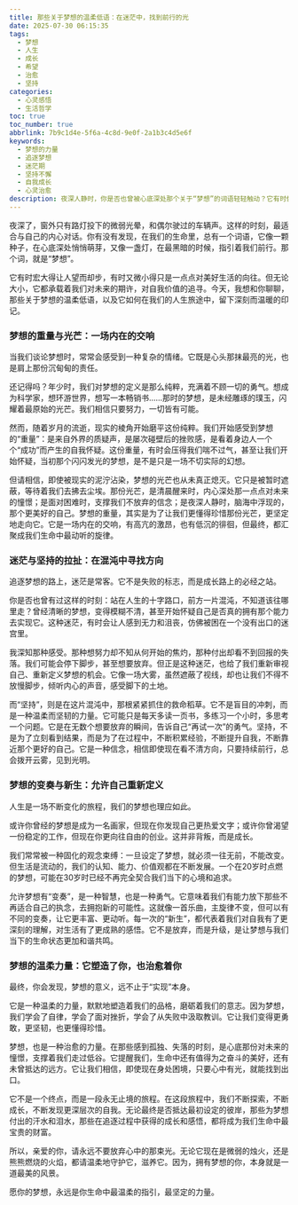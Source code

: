 ```yaml
---
title: 那些关于梦想的温柔低语：在迷茫中，找到前行的光
date: 2025-07-30 06:15:35
tags:
  - 梦想
  - 人生
  - 成长
  - 希望
  - 治愈
  - 坚持
categories:
  - 心灵感悟
  - 生活哲学
toc: true
toc_number: true
abbrlink: 7b9c1d4e-5f6a-4c8d-9e0f-2a1b3c4d5e6f
keywords:
  - 梦想的力量
  - 追逐梦想
  - 迷茫期
  - 坚持不懈
  - 自我成长
  - 心灵治愈
description: 夜深人静时，你是否也曾被心底深处那个关于“梦想”的词语轻轻触动？它有时像遥不可及的星辰，有时又像指引方向的微光。这篇文章，想与你一同探索梦想的重量与光芒，在迷茫与坚持的拉扯中，感受它如何温柔地塑造我们，并最终成为我们生命中最坚韧而美好的底色。
---
```


夜深了，窗外只有路灯投下的微弱光晕，和偶尔驶过的车辆声。这样的时刻，最适合与自己的内心对话。你有没有发现，在我们的生命里，总有一个词语，它像一颗种子，在心底深处悄悄萌芽，又像一盏灯，在最黑暗的时候，指引着我们前行。那个词，就是“梦想”。

它有时宏大得让人望而却步，有时又微小得只是一点点对美好生活的向往。但无论大小，它都承载着我们对未来的期许，对自我价值的追寻。今天，我想和你聊聊，那些关于梦想的温柔低语，以及它如何在我们的人生旅途中，留下深刻而温暖的印记。

### 梦想的重量与光芒：一场内在的交响

当我们谈论梦想时，常常会感受到一种复杂的情绪。它既是心头那抹最亮的光，也是肩上那份沉甸甸的责任。

还记得吗？年少时，我们对梦想的定义是那么纯粹，充满着不顾一切的勇气。想成为科学家，想环游世界，想写一本畅销书……那时的梦想，是未经雕琢的璞玉，闪耀着最原始的光芒。我们相信只要努力，一切皆有可能。

然而，随着岁月的流逝，现实的棱角开始磨平这份纯粹。我们开始感受到梦想的“重量”：是来自外界的质疑声，是屡次碰壁后的挫败感，是看着身边人一个个“成功”而产生的自我怀疑。这份重量，有时会压得我们喘不过气，甚至让我们开始怀疑，当初那个闪闪发光的梦想，是不是只是一场不切实际的幻想。

但请相信，即使被现实的泥泞沾染，梦想的光芒也从未真正熄灭。它只是被暂时遮蔽，等待着我们去拂去尘埃。那份光芒，是清晨醒来时，内心深处那一点点对未来的憧憬；是面对困难时，支撑我们不放弃的信念；是夜深人静时，脑海中浮现的，那个更美好的自己。梦想的重量，其实是为了让我们更懂得珍惜那份光芒，更坚定地走向它。它是一场内在的交响，有高亢的激昂，也有低沉的徘徊，但最终，都汇聚成我们生命中最动听的旋律。

### 迷茫与坚持的拉扯：在混沌中寻找方向

追逐梦想的路上，迷茫是常客。它不是失败的标志，而是成长路上的必经之站。

你是否也曾有过这样的时刻：站在人生的十字路口，前方一片混沌，不知道该往哪里走？曾经清晰的梦想，变得模糊不清，甚至开始怀疑自己是否真的拥有那个能力去实现它。这种迷茫，有时会让人感到无力和沮丧，仿佛被困在一个没有出口的迷宫里。

我深知那种感受。那种想努力却不知从何开始的焦灼，那种付出却看不到回报的失落。我们可能会停下脚步，甚至想要放弃。但正是这种迷茫，也给了我们重新审视自己、重新定义梦想的机会。它像一场大雾，虽然遮蔽了视线，却也让我们不得不放慢脚步，倾听内心的声音，感受脚下的土地。

而“坚持”，则是在这片混沌中，那根紧紧抓住的救命稻草。它不是盲目的冲刺，而是一种温柔而坚韧的力量。它可能只是每天多读一页书，多练习一个小时，多思考一个问题。它是在无数个想要放弃的瞬间，告诉自己“再试一次”的勇气。坚持，不是为了立刻看到结果，而是为了在过程中，不断积累经验，不断提升自我，不断靠近那个更好的自己。它是一种信念，相信即使现在看不清方向，只要持续前行，总会拨开云雾，见到光明。

### 梦想的变奏与新生：允许自己重新定义

人生是一场不断变化的旅程，我们的梦想也理应如此。

或许你曾经的梦想是成为一名画家，但现在你发现自己更热爱文字；或许你曾渴望一份稳定的工作，但现在你更向往自由的创业。这并非背叛，而是成长。

我们常常被一种固化的观念束缚：一旦设定了梦想，就必须一往无前，不能改变。但生活是流动的，我们的认知、能力、价值观都在不断发展。一个在20岁时点燃的梦想，可能在30岁时已经不再完全契合我们当下的心境和追求。

允许梦想有“变奏”，是一种智慧，也是一种勇气。它意味着我们有能力放下那些不再适合自己的执念，去拥抱新的可能性。这就像一首乐曲，主旋律不变，但可以有不同的变奏，让它更丰富、更动听。每一次的“新生”，都代表着我们对自我有了更深刻的理解，对生活有了更成熟的感悟。它不是放弃，而是升级，是让梦想与我们当下的生命状态更加和谐共鸣。

### 梦想的温柔力量：它塑造了你，也治愈着你

最终，你会发现，梦想的意义，远不止于“实现”本身。

它是一种温柔的力量，默默地塑造着我们的品格，磨砺着我们的意志。因为梦想，我们学会了自律，学会了面对挫折，学会了从失败中汲取教训。它让我们变得更勇敢，更坚韧，也更懂得珍惜。

梦想，也是一种治愈的力量。在那些感到孤独、失落的时刻，是心底那份对未来的憧憬，支撑着我们走过低谷。它提醒我们，生命中还有值得为之奋斗的美好，还有未曾抵达的远方。它让我们相信，即使现在身处困境，只要心中有光，就能找到出口。

它不是一个终点，而是一段永无止境的旅程。在这段旅程中，我们不断探索，不断成长，不断发现更深层次的自我。无论最终是否抵达最初设定的彼岸，那些为梦想付出的汗水和泪水，那些在追逐过程中获得的成长和感悟，都将成为我们生命中最宝贵的财富。

所以，亲爱的你，请永远不要放弃心中的那束光。无论它现在是微弱的烛火，还是熊熊燃烧的火焰，都请温柔地守护它，滋养它。因为，拥有梦想的你，本身就是一道最美的风景。

愿你的梦想，永远是你生命中最温柔的指引，最坚定的力量。